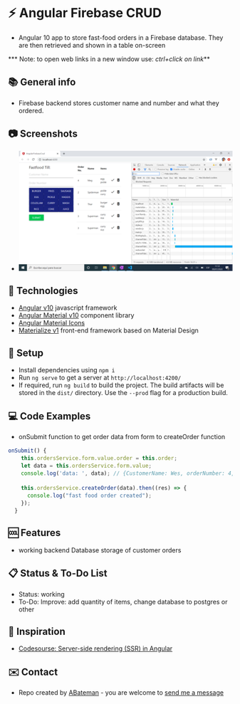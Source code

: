 # :zap: Angular Firebase CRUD

* Angular 10 app to store fast-food orders in a Firebase database. They are then retrieved and shown in a table on-screen

*** Note: to open web links in a new window use: _ctrl+click on link_**

## :books: General info

* Firebase backend stores customer name and number and what they ordered.

## :camera: Screenshots

* ![Example screenshot](./img/checkout.png)

## :signal_strength: Technologies

* [Angular v10](https://angular.io/) javascript framework
* [Angular Material v10](https://material.angular.io/) component library
* [Angular Material Icons](https://material.io/resources/icons/?style=baseline)
* [Materialize v1](https://materializecss.com/) front-end framework based on Material Design

## :floppy_disk: Setup

* Install dependencies using `npm i`
* Run `ng serve` to get a server at `http://localhost:4200/`
* If required, run `ng build` to build the project. The build artifacts will be stored in the `dist/` directory. Use the `--prod` flag for a production build.

## :computer: Code Examples

* onSubmit function to get order data from form to createOrder function

```typescript
onSubmit() {
    this.ordersService.form.value.order = this.order;
    let data = this.ordersService.form.value;
    console.log('data: ', data); // {CustomerName: Wes, orderNumber: 4, order: ["burger", "eggs"]}

    this.ordersService.createOrder(data).then((res) => {
      console.log("fast food order created");
    });
  }
```

## :cool: Features

* working backend Database storage of customer orders

## :clipboard: Status & To-Do List

* Status: working
* To-Do:  Improve: add quantity of items, change database to postgres or other

## :clap: Inspiration

* [Codesourse: Server-side rendering (SSR) in Angular](https://codesource.io/server-side-rendering-in-angular/)

## :envelope: Contact

* Repo created by [ABateman](https://www.andrewbateman.org) - you are welcome to [send me a message](https://andrewbateman.org/contact)
